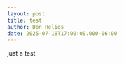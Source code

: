 ```yaml
---
layout: post
title: test
author: Don Helios
date: 2025-07-18T17:00:00.000-06:00
---
```

just a test
